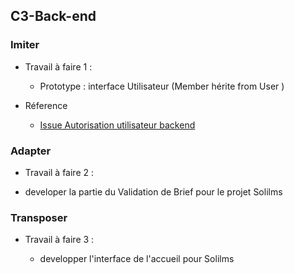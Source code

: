 ## C3-Back-end 

### Imiter
-  Travail à faire 1 :
     - Prototype : interface Utilisateur (Member hérite from User )
  
- Réference 
  
   - [Issue Autorisation utilisateur backend ](https://github.com/labs-web/prototype/issues/41)
### Adapter 
 - Travail à faire 2 :
  
  - developer la partie du  Validation de Brief    pour le projet Solilms 
### Transposer

- Travail à faire 3 :
  
  - developper l'interface de l'accueil  pour Solilms 

